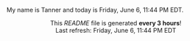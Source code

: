 My name is Tanner and today is Friday, June 6, 11:44 PM EDT.

<p align="center">This <i>README</i> file is generated <b>every 3 hours</b>!</br>Last refresh: Friday, June 6, 11:44 PM EDT<br /></p>
